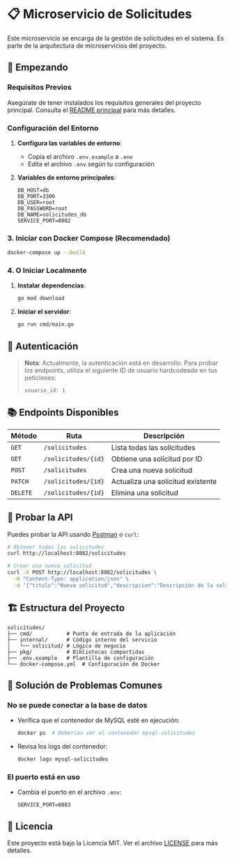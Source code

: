 # 📋 Microservicio de Solicitudes

Este microservicio se encarga de la gestión de solicitudes en el sistema. Es parte de la arquitectura de microservicios del proyecto.

## 🚀 Empezando

### Requisitos Previos

Asegúrate de tener instalados los requisitos generales del proyecto principal. Consulta el [README principal](../../README.md) para más detalles.

### Configuración del Entorno

1. **Configura las variables de entorno**:
   - Copia el archivo `.env.example` a `.env`
   - Edita el archivo `.env` según tu configuración

2. **Variables de entorno principales**:
   ```
   DB_HOST=db
   DB_PORT=3306
   DB_USER=root
   DB_PASSWORD=root
   DB_NAME=solicitudes_db
   SERVICE_PORT=8082
   ```

### 3. Iniciar con Docker Compose (Recomendado)

```bash
docker-compose up --build
```

### 4. O Iniciar Localmente

1. **Instalar dependencias**:
   ```bash
   go mod download
   ```

2. **Iniciar el servidor**:
   ```bash
   go run cmd/main.go
   ```

## 🔐 Autenticación

> **Nota**: Actualmente, la autenticación está en desarrollo. Para probar los endpoints, utiliza el siguiente ID de usuario hardcodeado en tus peticiones:
> 
> ```
> usuario_id: 1
> ```

## 📚 Endpoints Disponibles

| Método | Ruta | Descripción |
|--------|------|-------------|
| `GET`  | `/solicitudes` | Lista todas las solicitudes |
| `GET`  | `/solicitudes/{id}` | Obtiene una solicitud por ID |
| `POST` | `/solicitudes` | Crea una nueva solicitud |
| `PATCH`| `/solicitudes/{id}` | Actualiza una solicitud existente |
| `DELETE`| `/solicitudes/{id}` | Elimina una solicitud |

## 🧪 Probar la API

Puedes probar la API usando [Postman](https://www.postman.com/) o `curl`:

```bash
# Obtener todas las solicitudes
curl http://localhost:8082/solicitudes

# Crear una nueva solicitud
curl -X POST http://localhost:8082/solicitudes \
  -H "Content-Type: application/json" \
  -d '{"titulo":"Nueva solicitud","descripcion":"Descripción de la solicitud"}'
```

## 🏗 Estructura del Proyecto

```
solicitudes/
├── cmd/           # Punto de entrada de la aplicación
├── internal/      # Código interno del servicio
│   └── solicitud/ # Lógica de negocio
├── pkg/           # Bibliotecas compartidas
├── .env.example   # Plantilla de configuración
└── docker-compose.yml  # Configuración de Docker
```

## 🚨 Solución de Problemas Comunes

### No se puede conectar a la base de datos
- Verifica que el contenedor de MySQL esté en ejecución:
  ```bash
  docker ps  # Deberías ver el contenedor mysql-solicitudes
  ```
- Revisa los logs del contenedor:
  ```bash
  docker logs mysql-solicitudes
  ```

### El puerto está en uso
- Cambia el puerto en el archivo `.env`:
  ```
  SERVICE_PORT=8083
  ```

## 📄 Licencia

Este proyecto está bajo la Licencia MIT. Ver el archivo [LICENSE](LICENSE) para más detalles.
